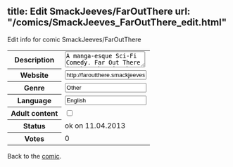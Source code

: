 title: Edit SmackJeeves/FarOutThere
url: "/comics/SmackJeeves_FarOutThere_edit.html"
---
Edit info for comic SmackJeeves/FarOutThere

<form name="comic" action="http://gaepostmail.appengine.com/comic" name="post">
<table class="comicinfo">
<tr>
<th>Description</th><td><textarea name="description">A manga-esque Sci-Fi Comedy. Far Out There is the webcomic where things happen... IN SPACE!!! (currently being transfered over from DrunkDuck, so pardon the mess)</textarea></td>
</tr>
<tr>
<th>Website</th><td><input type="text" name="url" value="http://faroutthere.smackjeeves.com/comics/"/></td>
</tr>
<tr>
<th>Genre</th><td><input type="text" name="genre" value="Other"/></td>
</tr>
<tr>
<th>Language</th><td><input type="text" name="language" value="English"/></td>
</tr>
<tr>
<th>Adult content</th><td><input type="checkbox" name="adult" value="adult" /></td>
</tr>
<tr>
<th>Status</th><td>ok on 11.04.2013</td>
</tr>
<tr>
<th>Votes</th><td>0</div></td>
</tr>
</table>
</form>

Back to the [comic](/comics/SmackJeeves_FarOutThere.html).

